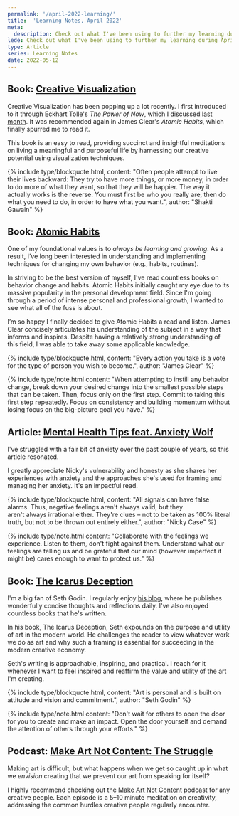 ```yaml
---
permalink: '/april-2022-learning/'
title:  'Learning Notes, April 2022'
meta: 
  description: Check out what I've been using to further my learning during April 2022.
lede: Check out what I've been using to further my learning during April 2022.
type: Article
series: Learning Notes
date: 2022-05-12
---
```


## Book: [Creative Visualization](https://www.indiebound.org/book/9781608684649)

Creative Visualization has been popping up a lot recently. I first introduced to it through Eckhart Tolle's *The Power of Now*, which I discussed [last month](/march-2022-learning/). It was recommended again in James Clear's *Atomic Habits*, which finally spurred me to read it. 

This book is an easy to read, providing succinct and insightful meditations on living a meaningful and purposeful life by harnessing our creative potential using visualization techniques.

{% include type/blockquote.html, content: "Often people attempt to live their lives backward: They try to have more things, or more money, in order to do more of what they want, so that they will be happier. The way it actually works is the reverse. You must first be who you really are, then do what you need to do, in order to have what you want.", author: "Shakti Gawain" %}

## Book: [Atomic Habits](https://www.indiebound.org/book/9780735211292)

One of my foundational values is to *always be learning and growing*. As a result, I’ve long been interested in understanding and implementing techniques for changing my own behavior (e.g., habits, routines).

In striving to be the best version of myself, I've read countless books on behavior change and habits. Atomic Habits initially caught my eye due to its massive popularity in the personal development field. Since I'm going through a period of intense personal and professional growth, I wanted to see what all of the fuss is about.

I’m so happy I finally decided to give Atomic Habits a read and listen. James Clear concisely articulates his understanding of the subject in a way that informs and inspires. Despite having a relatively strong understanding of this field, I was able to take away some applicable knowledge.

{% include type/blockquote.html, content: "Every action you take is a vote for the type of person you wish to become.", author: "James Clear" %}

{% include type/note.html content: "When attempting to instill any behavior change, break down your desired change into the smallest possible steps that can be taken. Then, focus only on the first step. Commit to taking this first step repeatedly. Focus on consistency and building momentum without losing focus on the big-picture goal you have." %}

## Article: [Mental Health Tips feat. Anxiety Wolf](https://ncase.me/mental-health/)

I've struggled with a fair bit of anxiety over the past couple of years, so this article resonated.

I greatly appreciate Nicky's vulnerability and honesty as she shares her experiences with anxiety and the approaches she's used for framing and managing her anxiety. It's an impactful read.

{% include type/blockquote.html, content: "All signals can have false alarms. Thus, negative feelings aren't always valid, but they aren't always irrational either. They're clues – not to be taken as 100% literal truth, but not to be thrown out entirely either.", author: "Nicky Case" %}

{% include type/note.html content: "Collaborate with the feelings we experience. Listen to them, don't fight against them. Understand what our feelings are telling us and be grateful that our mind (however imperfect it might be) cares enough to want to protect us." %}

## Book: [The Icarus Deception](https://www.indiebound.org/book/9781591846079)

I'm a big fan of Seth Godin. I regularly enjoy [his blog](https://seths.blog/), where he publishes wonderfully concise thoughts and reflections daily. I've also enjoyed countless books that he's written.

In his book, The Icarus Deception, Seth expounds on the purpose and utility of art in the modern world. He challenges the reader to view whatever work we do as art and why such a framing is essential for succeeding in the modern creative economy. 

Seth's writing is approachable, inspiring, and practical. I reach for it whenever I want to feel inspired and reaffirm the value and utility of the art I'm creating.

{% include type/blockquote.html, content: "Art is personal and is built on attitude and vision and commitment.", author: "Seth Godin" %}

{% include type/note.html content: "Don't wait for others to open the door for you to create and make an impact. Open the door yourself and demand the attention of others through your efforts." %}

## Podcast: [Make Art Not Content: The Struggle](https://podcastaddict.com/episode/https%3A%2F%2Fchrt.fm%2Ftrack%2FFAB4C8%2Fdts.podtrac.com%2Fredirect.mp3%2Fmedia.transistor.fm%2F29b8c9a3%2F5dad47a3.mp3&podcastId=2953181)

Making art is difficult, but what happens when we get so caught up in what we _envision_ creating that we prevent our art from speaking for itself?

I highly recommend checking out the [Make Art Not Content](https://makeartnotcontent.com/) podcast for any creative people. Each episode is a 5–10 minute meditation on creativity, addressing the common hurdles creative people regularly encounter.